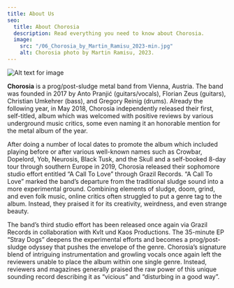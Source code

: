 ```yaml
---
title: About Us
seo:
  title: About Chorosia
  description: Read everything you need to know about Chorosia.
  image:
    src: "/06_Chorosia_by_Martin_Ramisu_2023-min.jpg"
    alt: Chorosia photo by Martin Ramisu, 2023.
---
```


![Alt text for image](/06_Chorosia_by_Martin_Ramisu_2023-min.jpg)

**Chorosia** is a prog/post-sludge metal band from Vienna, Austria. The band was founded in 2017 by Anto Pranjić (guitars/vocals), Florian Zeus (guitars), Christian Umkehrer (bass), and Gregory Reinig (drums). Already the following year, in May 2018, Chorosia independently released their first, self-titled, album which was welcomed with positive reviews by various underground music critics, some even naming it an honorable mention for the metal album of the year.

After doing a number of local dates to promote the album which included playing before or after various well-known names such as Crowbar, Dopelord, Yob, Neurosis, Black Tusk, and the Skull and a self-booked 8-day tour through southern Europe in 2019, Chorosia released their sophomore studio effort entitled “A Call To Love” through Grazil Records. “A Call To Love” marked the band’s departure from the traditional sludge sound into a more experimental ground. Combining elements of sludge, doom, grind, and even folk music, online critics often struggled to put a genre tag to the album. Instead, they praised it for its creativity, weirdness, and even strange beauty.

The band’s third studio effort has been released once again via Grazil Records in collaboration with Kvlt und Kaos Productions. The 35-minute EP “Stray Dogs” deepens the experimental efforts and becomes a prog/post-sludge odyssey that pushes the envelope of the genre. Chorosia’s signature blend of intriguing instrumentation and growling vocals once again left the reviewers unable to place the album within one single genre. Instead, reviewers and magazines generally praised the raw power of this unique sounding record describing it as “vicious” and “disturbing in a good way”.